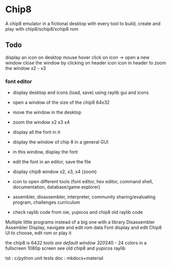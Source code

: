 # Chip8

A chip8 emulator in a fictional desktop with every tool to build, create and play with chip8/schip8/xchip8 rom

## Todo

display an icon on desktop
mouse hover
click on icon -> open a new window
close the window by clicking on header icon
icon in header to zoom the window x2 - x3

### font editor
* display desktop and icons (load, save) using raylib gui and icons
* open a window of the size of the chip8 64x32
* move the window in the desktop
* zoom the window x2 x3 x4
* display all the font in it
* display the window of chip 8 in a general GUI
* in this window, display the font
* edit the font in an editor, save the file
* display chip8 window x2, x3, x4 (zoom)
* icon to open different tools
(font editor, hex editor, command shell, documentation, database/game explorer)
* assembler, disassembler, interpreter, community sharing/evaluating program, challenges curriculum

* check raylib code from oie, yupicos and chip8 old raylib code

Multiple little programs instead of a big one with a library
Disassembler
Assembler
Display, navigate and edit rom data
Font display and edit
Chip8 UI to choose, edit rom or play it

the chip8 is 64*32
tools are default window 320*240 - 24 colors
in a fullscreen 1080p screen
see old chip8 and yupicos raylib

tst : c/python unit tests
doc : mkdocs+material
